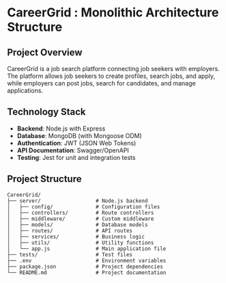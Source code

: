 # CareerGrid : Monolithic Architecture Structure

## Project Overview

CareerGrid is a job search platform connecting job seekers with employers. The platform allows job seekers to create profiles, search jobs, and apply, while employers can post jobs, search for candidates, and manage applications.

## Technology Stack

- **Backend**: Node.js with Express
- **Database**: MongoDB (with Mongoose ODM)
- **Authentication**: JWT (JSON Web Tokens)
- **API Documentation**: Swagger/OpenAPI
- **Testing**: Jest for unit and integration tests

## Project Structure

```
CareerGrid/
├── server/                  # Node.js backend
│   ├── config/              # Configuration files
│   ├── controllers/         # Route controllers
│   ├── middleware/          # Custom middleware
│   ├── models/              # Database models
│   ├── routes/              # API routes
│   ├── services/            # Business logic
│   ├── utils/               # Utility functions
│   └── app.js               # Main application file
├── tests/                   # Test files
├── .env                     # Environment variables
├── package.json             # Project dependencies
└── README.md                # Project documentation
```
